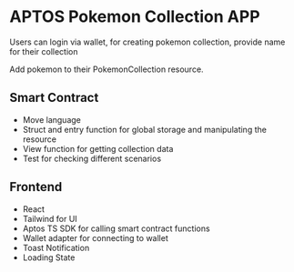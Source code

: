 # APTOS Pokemon Collection APP

Users can login via wallet, for creating pokemon collection, provide name for their collection

Add pokemon to their PokemonCollection resource.

## Smart Contract
- Move language
- Struct and entry function for global storage and manipulating the resource
- View function for getting collection data
- Test for checking different scenarios

## Frontend
- React
- Tailwind for UI
- Aptos TS SDK for calling smart contract functions
- Wallet adapter for connecting to wallet
- Toast Notification
- Loading State
